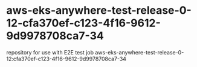 # aws-eks-anywhere-test-release-0-12-cfa370ef-c123-4f16-9612-9d9978708ca7-34
repository for use with E2E test job aws-eks-anywhere-test-release-0-12:cfa370ef-c123-4f16-9612-9d9978708ca7-34
